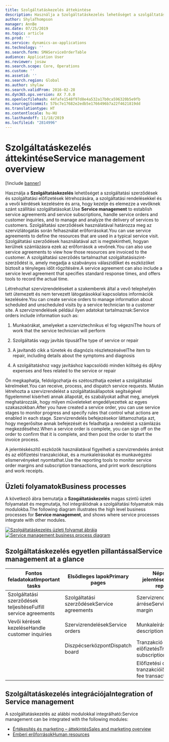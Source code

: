 ```yaml
---
title: Szolgáltatáskezelés áttekintése
description: Használja a Szolgáltatáskezelés lehetőséget a szolgáltatási szerződések és szolgáltatási előfizetések létrehozására, a szolgáltatási rendelésekkel és a vevői kérdések kezelésére és arra, hogy kezelje és elemezze a vevőknek szánt szállítási szolgáltatásokat.
author: ShylaThompson
manager: AnnBe
ms.date: 07/25/2019
ms.topic: article
ms.prod: ''
ms.service: dynamics-ax-applications
ms.technology: ''
ms.search.form: SMAServiceOrderTable
audience: Application User
ms.reviewer: josaw
ms.search.scope: Core, Operations
ms.custom: ''
ms.assetid: ''
ms.search.region: Global
ms.author: shylaw
ms.search.validFrom: 2016-02-28
ms.dyn365.ops.version: AX 7.0.0
ms.openlocfilehash: 44fafe1548f97d8e4a532a17b0ca596320b5e9fb
ms.sourcegitcommit: 57bc7e17682e2edb5e1766496b7a22f4621819dd
ms.translationtype: HT
ms.contentlocale: hu-HU
ms.lasthandoff: 11/18/2019
ms.locfileid: "2814996"
---
```

# <a name="service-management-overview"></a><span data-ttu-id="252ad-103">Szolgáltatáskezelés áttekintése</span><span class="sxs-lookup"><span data-stu-id="252ad-103">Service management overview</span></span>

[!include [banner](../includes/banner.md)]


<span data-ttu-id="252ad-104">Használja a **Szolgáltatáskezelés** lehetőséget a szolgáltatási szerződések és szolgáltatási előfizetések létrehozására, a szolgáltatási rendelésekkel és a vevői kérdések kezelésére és arra, hogy kezelje és elemezze a vevőknek szánt szállítási szolgáltatásokat.</span><span class="sxs-lookup"><span data-stu-id="252ad-104">Use **Service management** to establish service agreements and service subscriptions, handle service orders and customer inquiries, and to manage and analyze the delivery of services to customers.</span></span> <span data-ttu-id="252ad-105">Szolgáltatási szerződések használatával határozza meg az szervizlátogatás során felhasználat erőforrásokat.</span><span class="sxs-lookup"><span data-stu-id="252ad-105">You can use service agreements to define the resources that are used in a typical service visit.</span></span> <span data-ttu-id="252ad-106">Szolgáltatási szerződések használatával azt is megtekintheti, hogyan kerülnek számlázásra ezek az erőforrások a vevőnek.</span><span class="sxs-lookup"><span data-stu-id="252ad-106">You can also use service agreements to view how those resources are invoiced to the customer.</span></span> <span data-ttu-id="252ad-107">A szolgáltatási szerződés tartalmazhat szolgáltatásiszint-szerződést is, amely megadja a szabványos válaszidőket és eszközöket biztosít a tényleges időt rögzítésére.</span><span class="sxs-lookup"><span data-stu-id="252ad-107">A service agreement can also include a service level agreement that specifies standard response times, and offers tools to record the actual time.</span></span>

<span data-ttu-id="252ad-108">Létrehozhat szervizrendeléseket a szakemberek által a vevő telephelyén tett ütemezett és nem tervezett látogatásokkal kapcsolatos információk kezelésére.</span><span class="sxs-lookup"><span data-stu-id="252ad-108">You can create service orders to manage information about scheduled and unscheduled visits by a service technician to a customer site.</span></span> <span data-ttu-id="252ad-109">A szervizrendelések például ilyen adatokat tartalmaznak:</span><span class="sxs-lookup"><span data-stu-id="252ad-109">Service orders include information such as:</span></span>

1.  <span data-ttu-id="252ad-110">Munkaórákat, amelyeket a szerviztechnikus el fog végezni</span><span class="sxs-lookup"><span data-stu-id="252ad-110">The hours of work that the service technician will perform</span></span>

2.  <span data-ttu-id="252ad-111">Szolgáltatás vagy javítás típusát</span><span class="sxs-lookup"><span data-stu-id="252ad-111">The type of service or repair</span></span>

3.  <span data-ttu-id="252ad-112">A javítandó cikk a tünetek és diagnózis részletezésével</span><span class="sxs-lookup"><span data-stu-id="252ad-112">The item to repair, including details about the symptoms and diagnosis</span></span>

4.  <span data-ttu-id="252ad-113">A szolgáltatáshoz vagy javításhoz kapcsolódó minden költség és díj</span><span class="sxs-lookup"><span data-stu-id="252ad-113">Any expenses and fees related to the service or repair</span></span>

<span data-ttu-id="252ad-114">Ön megkaphatja, feldolgozhatja és szétoszthatja ezeket a szolgáltatási kérelmeket.</span><span class="sxs-lookup"><span data-stu-id="252ad-114">You can receive, process, and dispatch service requests.</span></span> <span data-ttu-id="252ad-115">Miután létrehozta a szervizrendelést a szolgáltatásállapotok segítségével figyelemmel kísérheti annak állapotát, és szabályokat adhat meg, amelyek meghatározzák, hogy milyen műveleteket engedélyezettek az egyes szakaszokban.</span><span class="sxs-lookup"><span data-stu-id="252ad-115">After you have created a service order, you can use service stages to monitor progress and specify rules that control what actions are enabled in each stage.</span></span> <span data-ttu-id="252ad-116">Szervizrendelés befejezésekor láttamozhatja azt, hogy megerősítse annak befejezését és feladhatja a rendelést a számlázás megkezdéséhez.</span><span class="sxs-lookup"><span data-stu-id="252ad-116">When a service order is complete, you can sign off on the order to confirm that it is complete, and then post the order to start the invoice process.</span></span>

<span data-ttu-id="252ad-117">A jelentéskészítő eszközök használatával figyelheti a szervizrendelés árrésit és az előfizetési tranzakciókat, és a munkaleírásokat és munkavégzési elismervényeket nyomtathat.</span><span class="sxs-lookup"><span data-stu-id="252ad-117">Use the reporting tools to monitor service order margins and subscription transactions, and print work descriptions and work receipts.</span></span>

## <a name="business-processes"></a><span data-ttu-id="252ad-118">Üzleti folyamatok</span><span class="sxs-lookup"><span data-stu-id="252ad-118">Business processes</span></span>

<span data-ttu-id="252ad-119">A következő ábra bemutatja a **Szogáltatáskezelés** magas szintű üzleti folyamatait és megmutatja, hol integrálódnak a szolgáltatási folyamatok más modulokba.</span><span class="sxs-lookup"><span data-stu-id="252ad-119">The following diagram illustrates the high level business processes for **Service management**, and shows where service processes integrate with other modules.</span></span>

<span data-ttu-id="252ad-120">[![Szolgáltatáskezelés üzleti folyamat ábrája](./media/sm_home_page.gif)](./media/sm_home_page.gif)</span><span class="sxs-lookup"><span data-stu-id="252ad-120">[![Service management business process diagram](./media/sm_home_page.gif)](./media/sm_home_page.gif)</span></span>

## <a name="service-management-at-a-glance"></a><span data-ttu-id="252ad-121">Szolgáltatáskezelés egyetlen pillantással</span><span class="sxs-lookup"><span data-stu-id="252ad-121">Service management at a glance</span></span>

|<span data-ttu-id="252ad-122">Fontos feladatokat</span><span class="sxs-lookup"><span data-stu-id="252ad-122">Important tasks</span></span>           | <span data-ttu-id="252ad-123">Elsődleges lapok</span><span class="sxs-lookup"><span data-stu-id="252ad-123">Primary pages</span></span>                         |<span data-ttu-id="252ad-124">Népszerű jelentések</span><span class="sxs-lookup"><span data-stu-id="252ad-124">Popular reports</span></span>              |
|--------------------------|---------------------------------------|-----------------------------|
|<span data-ttu-id="252ad-125">Szolgáltatási szerződések teljesítése</span><span class="sxs-lookup"><span data-stu-id="252ad-125">Fulfill service agreements</span></span>|<span data-ttu-id="252ad-126">Szolgáltatási szerződések</span><span class="sxs-lookup"><span data-stu-id="252ad-126">Service agreements</span></span>                     |<span data-ttu-id="252ad-127">Szervizrendelés árrése</span><span class="sxs-lookup"><span data-stu-id="252ad-127">Service order margin</span></span>         |
|<span data-ttu-id="252ad-128">Vevői kérések kezelése</span><span class="sxs-lookup"><span data-stu-id="252ad-128">Handle customer inquiries</span></span> |<span data-ttu-id="252ad-129">Szervizrendelések</span><span class="sxs-lookup"><span data-stu-id="252ad-129">Service orders</span></span>                         |<span data-ttu-id="252ad-130">Munkaleírás</span><span class="sxs-lookup"><span data-stu-id="252ad-130">Work description</span></span>             |
|                          |<span data-ttu-id="252ad-131">Diszpécserközpont</span><span class="sxs-lookup"><span data-stu-id="252ad-131">Dispatch board</span></span>                         |<span data-ttu-id="252ad-132">Tranzakció - előfizetés</span><span class="sxs-lookup"><span data-stu-id="252ad-132">Transaction - subscription</span></span>   |
|                          |                                       |<span data-ttu-id="252ad-133">Előfizetési díj tranzakciói</span><span class="sxs-lookup"><span data-stu-id="252ad-133">Subscription fee transactions</span></span>|


## <a name="integration-of-service-management"></a><span data-ttu-id="252ad-134">Szolgáltatáskezelés integrációja</span><span class="sxs-lookup"><span data-stu-id="252ad-134">Integration of Service management</span></span>

<span data-ttu-id="252ad-135">A szolgáltatáskezelés az alábbi modulokkal integrálható:</span><span class="sxs-lookup"><span data-stu-id="252ad-135">Service management can be integrated with the following modules:</span></span>

  - [<span data-ttu-id="252ad-136">Értékesítés és marketing – áttekintés</span><span class="sxs-lookup"><span data-stu-id="252ad-136">Sales and marketing overview</span></span>](../sales-marketing/overview-sales-marketing.md)
  - [<span data-ttu-id="252ad-137">Emberi erőforrások</span><span class="sxs-lookup"><span data-stu-id="252ad-137">Human resources</span></span>](https://docs.microsoft.com/dynamics365/unified-operations/talent/index)

  

